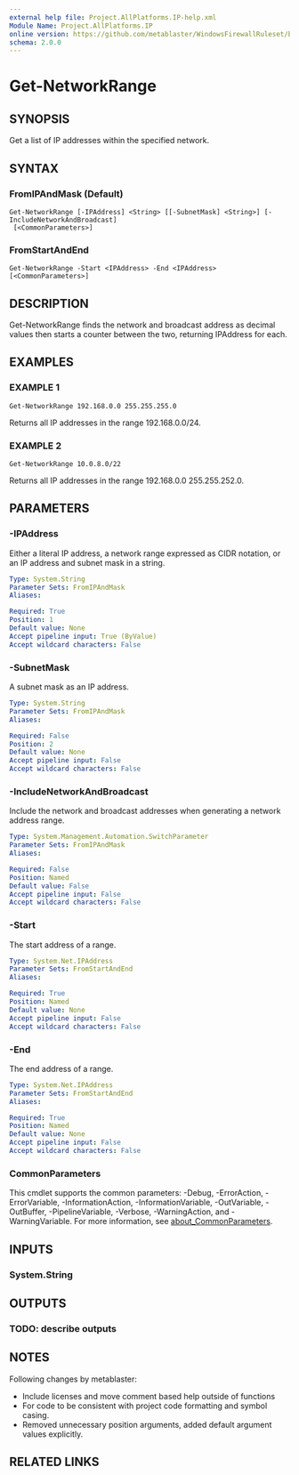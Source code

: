 ```yaml
---
external help file: Project.AllPlatforms.IP-help.xml
Module Name: Project.AllPlatforms.IP
online version: https://github.com/metablaster/WindowsFirewallRuleset/blob/develop/Modules/Project.AllPlatforms.IP/Help/en-US/Get-NetworkRange.md
schema: 2.0.0
---
```


# Get-NetworkRange

## SYNOPSIS

Get a list of IP addresses within the specified network.

## SYNTAX

### FromIPAndMask (Default)

```none
Get-NetworkRange [-IPAddress] <String> [[-SubnetMask] <String>] [-IncludeNetworkAndBroadcast]
 [<CommonParameters>]
```

### FromStartAndEnd

```none
Get-NetworkRange -Start <IPAddress> -End <IPAddress> [<CommonParameters>]
```

## DESCRIPTION

Get-NetworkRange finds the network and broadcast address as decimal values
then starts a counter between the two, returning IPAddress for each.

## EXAMPLES

### EXAMPLE 1

```none
Get-NetworkRange 192.168.0.0 255.255.255.0
```

Returns all IP addresses in the range 192.168.0.0/24.

### EXAMPLE 2

```none
Get-NetworkRange 10.0.8.0/22
```

Returns all IP addresses in the range 192.168.0.0 255.255.252.0.

## PARAMETERS

### -IPAddress

Either a literal IP address, a network range expressed as CIDR notation,
or an IP address and subnet mask in a string.

```yaml
Type: System.String
Parameter Sets: FromIPAndMask
Aliases:

Required: True
Position: 1
Default value: None
Accept pipeline input: True (ByValue)
Accept wildcard characters: False
```

### -SubnetMask

A subnet mask as an IP address.

```yaml
Type: System.String
Parameter Sets: FromIPAndMask
Aliases:

Required: False
Position: 2
Default value: None
Accept pipeline input: False
Accept wildcard characters: False
```

### -IncludeNetworkAndBroadcast

Include the network and broadcast addresses when generating a network address range.

```yaml
Type: System.Management.Automation.SwitchParameter
Parameter Sets: FromIPAndMask
Aliases:

Required: False
Position: Named
Default value: False
Accept pipeline input: False
Accept wildcard characters: False
```

### -Start

The start address of a range.

```yaml
Type: System.Net.IPAddress
Parameter Sets: FromStartAndEnd
Aliases:

Required: True
Position: Named
Default value: None
Accept pipeline input: False
Accept wildcard characters: False
```

### -End

The end address of a range.

```yaml
Type: System.Net.IPAddress
Parameter Sets: FromStartAndEnd
Aliases:

Required: True
Position: Named
Default value: None
Accept pipeline input: False
Accept wildcard characters: False
```

### CommonParameters

This cmdlet supports the common parameters: -Debug, -ErrorAction, -ErrorVariable, -InformationAction, -InformationVariable, -OutVariable, -OutBuffer, -PipelineVariable, -Verbose, -WarningAction, and -WarningVariable. For more information, see [about_CommonParameters](http://go.microsoft.com/fwlink/?LinkID=113216).

## INPUTS

### System.String

## OUTPUTS

### TODO: describe outputs

## NOTES

Following changes by metablaster:
- Include licenses and move comment based help outside of functions
- For code to be consistent with project code formatting and symbol casing.
- Removed unnecessary position arguments, added default argument values explicitly.

## RELATED LINKS

